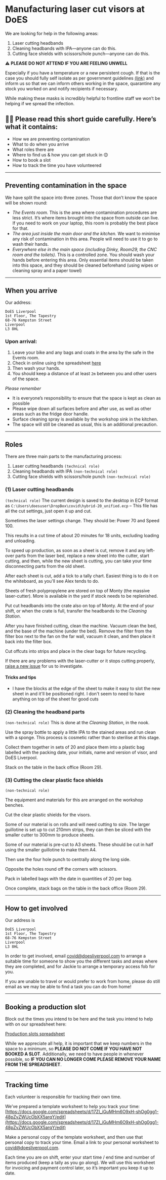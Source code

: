 # Manufacturing laser cut visors at DoES
We are looking for help in the following areas:

1. Laser cutting headbands
2. Cleaning headbands with IPA—anyone can do this. 
3. Cutting face shields with scissors/hole punch—anyone can do this. 

⚠️ **PLEASE DO NOT ATTEND IF YOU ARE FEELING UNWELL** 

Especially if you have a temperature or a new persistent cough.  If that is the case you should fully self isolate as per government guidelines [(link)](https://www.nhs.uk/conditions/coronavirus-covid-19/self-isolation-advice/) and inform us so that we can inform others working in the space, quarantine any stock you worked on and notify recipients if necessary.

While making these masks is incredibly helpful to frontline staff we won’t be helping if we spread the infection.

## 🙏🏼 Please read this short guide carefully. Here’s what it contains: 

* How we are preventing contamination
* What to do when you arrive
* What roles there are
* Where to find us & how you can get stuck in 😊
* How to book a slot 
* How to track the time you have volunteered

---

## Preventing contamination in the space
We have split the space into three zones. Those that don’t know the space will be shown round:

* *The Events room.* This is the area where contamination procedures are less strict. It’s where items brought into the space from outside can live. If you need to work on your laptop, this room is probably the best place for that.
* *The area just inside the main door and the kitchen.* We want to minimise any risk of contamination in this area. People will need to use it to go to wash their hands.
* *Everywhere else in the main space (including Dinky, Room29, the CNC room and the toilets).* This is a controlled zone. You should wash your hands before entering this area.  Only essential items should be taken into this space, and they should be cleaned beforehand (using wipes or cleaning spray and a paper towel)

---

## When you arrive 
Our address: 

```
DoES Liverpool
1st Floor, The Tapestry
68-76 Kempston Street
Liverpool 
L3 8HL
```

### Upon arrival: 
1. Leave your bike and any bags and coats in the area by the safe in the Events room.
2. Check in online using the spreadsheet [here](https://docs.google.com/spreadsheets/d/1Nn2kCCu9TOgxJlUh01Y-L10jXJNEoijAkrV9hTZMpOo/edit#gid=1319346095)
2. Then wash your hands.
3. You should keep a distance of at least `2m` between you and other users of the space.

*Please remember* 
* It is everyone’s responsibility to ensure that the space is kept as clean as possible
* Please wipe down all surfaces before and after use, as well as other areas such as the fridge door handle.  
* Surface cleaning spray is available by the workshop sink in the kitchen. 
* The space will still be cleaned as usual, this is an additional precaution.

---


## Roles
There are three main parts to the manufacturing process:
1. Laser cutting headbands `(technical role)`
2. Cleaning headbands with IPA `(non-technical role)`
3. Cutting face shields with scissors/hole punch  `(non-technical role)`

### (1) Laser cutting headbands  

`(technical role)`
The current design is saved to the desktop in ECP format as `C:\Users\doesuser\DropBox\covid\hybrid-20_unified.ecp` – This file has all the cut settings, just open it up and cut.

Sometimes the laser settings change. They should be: Power 70 and Speed 100.

This results in a cut time of about 20 minutes for 18 units, excluding loading and unloading.

To speed up production, as soon as a sheet is cut, remove it and any left-over parts from the laser bed, replace a new sheet into the cutter, start cutting, and then, while the new sheet is cutting, you can take your time disconnecting parts from the old sheet.

After each sheet is cut, add a tick to a tally chart. Easiest thing is to do it on the whiteboard, as you'll see Alex tends to do.

Sheets of fresh polypropylene are stored on top of Monty (the massive laser-cutter). More is available in the yard if stock needs to be replenished.

Put cut headbands into the crate also on top of Monty. At the end of your shift, or when the crate is full, transfer the headbands to the *Cleaning Station*.

After you have finished cutting, clean the machine. Vacuum clean the bed, and the base of the machine (under the bed). Remove the filter from the filter box next to the fan on the far wall, vacuum it clean, and then place it back into the filter box.

Cut offcuts into strips and place in the clear bags for future recycling.

If there are any problems with the laser-cutter or it stops cutting properly, [raise a new issue](https://github.com/DoESLiverpool/somebody-should/issues/new/choose) for us to investigate.

#### Tricks and tips

* I have the blocks at the edge of the sheet to make it easy to slot the new sheet in and it'll be positioned right. I don't seem to need to have anything on top of the sheet for good cuts

### (2) Cleaning the headband parts  

`(non-technical role)`
This is done at the *Cleaning Station*, in the nook.

Use the spray bottle to apply a little IPA to the stained areas and run clean with a sponge. This process is cosmetic rather than to sterilise at this stage.

Collect them together in sets of 20 and place them into a plastic bag labelled with the packing date, your initials, name and version of visor, and DoES Liverpool.

Stack on the table in the back office (Room 29).

### (3) Cutting the clear plastic face shields  
`(non-technical role)`

The equipment and materials for this are arranged on the workshop benches.

Cut the clear plastic shields for the visors.

Some of our material is on rolls and will need cutting to size. The larger guillotine is set up to cut 210mm strips, they can then be sliced with the smaller cutter to 300mm to produce sheets.

Some of our material is pre-cut to A3 sheets. These should be cut in half using the smaller guillotine to make them A4.

Then use the four hole punch to centrally along the long side.

Opposite the holes round off the corners with scissors.

Pack in labelled bags with the date in quantities of 20 per bag.

Once complete, stack bags on the table in the back office (Room 29).

---

## How to get involved

Our address is
```
DoES Liverpool
1st Floor, The Tapestry
68-76 Kempston Street
Liverpool 
L3 8HL
```

In order to get involved, email [covid@doesliverpool.com](mailto:covid@doesliverpool.com) to arrange a suitable time for someone to show you the different tasks and areas where they are completed, and for Jackie to arrange a temporary access fob for you.

If you are unable to travel or would prefer to work from home, please do still email as we may be able to find a task you can do from home!

---

## Booking a production slot

Block out the times you intend to be here and the task you intend to help with on our spreadsheet here:

[Production slots spreadsheet](https://docs.google.com/spreadsheets/d/1Nn2kCCu9TOgxJlUh01Y-L10jXJNEoijAkrV9hTZMpOo/edit?usp=sharing)

While we appreciate all help, it is important that we keep numbers in the space to a minimum, so **PLEASE DO NOT COME IF YOU HAVE NOT BOOKED A SLOT**. Additionally, we need to have people in whenever possible, so **IF YOU CAN NO LONGER COME PLEASE REMOVE YOUR NAME FROM THE SPREADSHEET**.

---

## Tracking time

Each volunteer is responsible for tracking their own time.

We’ve prepared a template worksheet to help you track your time: [https://docs.google.com/spreadsheets/d/17ZI_iGuMHm6O9xH-shOg0gg1-48pZvZWUcObXX5arqY/edit](https://docs.google.com/spreadsheets/d/17ZI_iGuMHm6O9xH-shOg0gg1-48pZvZWUcObXX5arqY/edit)

Make a personal copy of the template worksheet, and then use that personal copy to track your time. Email a link to your personal worksheet to [covid@doesliverpool.com](covid@doesliverpool.com).

Each time you are on shift, enter your start time / end time and number of items produced (keep a tally as you go along). We will use this worksheet for invoicing and payment control later, so it’s important you keep it up to date.
